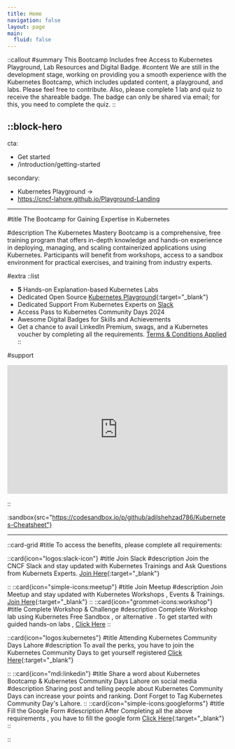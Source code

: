 ```yaml
---
title: Home
navigation: false
layout: page
main:
  fluid: false
---
```


::callout
#summary
This Bootcamp Includes free Access to Kubernetes Playground, Lab Resources and Digital Badge.
#content
We are still in the development stage, working on providing you a smooth experience with the Kubernetes Bootcamp, which includes updated content, a playground, and labs. Please feel free to contribute. Also, please complete 1 lab and quiz to receive the shareable badge. The badge can only be shared via email; for this, you need to complete the quiz.
::

::block-hero
---
cta:
  - Get started
  - /introduction/getting-started

secondary:
  - Kubernetes Playground →
  - https://cncf-lahore.github.io/Playground-Landing
---

#title
The Bootcamp for Gaining Expertise in Kubernetes

#description
The Kubernetes Mastery Bootcamp is a comprehensive, free training program that offers in-depth knowledge and hands-on experience in deploying, managing, and scaling containerized applications using Kubernetes. Participants will benefit from workshops, access to a sandbox environment for practical exercises, and training from industry experts. 


#extra
  ::list
  - **5** Hands-on Explanation-based Kubernetes Labs 
  - Dedicated Open Source [Kubernetes Playground](https://cncf-lahore.github.io/Playground-Landing/){:target="_blank"}
  - Dedicated Support From Kubernetes Experts on [Slack](https://cncflahore.slack.com/)
  - Access Pass to Kubernetes Community Days 2024
  - Awesome Digital Badges for Skills and Achievements
  - Get a chance to avail LinkedIn Premium, swags, and a Kubernetes voucher by completing all the requirements. [Terms & Conditions Applied](/introduction/you-must-know)
  ::


#support
<div style="position: relative; padding-bottom: 58.25242718446603%; height: 0;"><iframe src="https://www.loom.com/embed/9acb440f4cfc48edaec9369e984c9761?sid=cc159bf8-973c-48d9-a589-f89389c1e238" frameborder="0" webkitallowfullscreen mozallowfullscreen allowfullscreen style="position: absolute; top: 0; left: 0; width: 100%; height: 100%;"></iframe></div>

::

:sandbox{src="https://codesandbox.io/p/github/adilshehzad786/Kubernetes-Cheatsheet"}
<hr>

::card-grid
#title
To access the benefits, please complete all requirements:




  ::card{icon="logos:slack-icon"}
  #title
  Join Slack
  #description
  Join the CNCF Slack and stay updated with Kubernetes Trainings and Ask Questions from Kubernets Experts. [Join Here](https://cncflahore.slack.com){:target="_blank"}

  ::
  ::card{icon="simple-icons:meetup"}
  #title
  Join Meetup
  #description
  Join Meetup and stay updated with Kubernetes Workshops , Events & Trainings. [Join Here](https://www.meetup.com/cncf-lahore/){:target="_blank"}
  ::
  ::card{icon="grommet-icons:workshop"}
  #title
  Complete Workshop & Challenge
  #description
  Complete Workshop lab using Kubernetes Free Sandbox , or alternative . To get started with guided hands-on labs , [Click Here](/introduction/getting-started)
  ::

  ::card{icon="logos:kubernetes"}
  #title
  Attending Kubernetes Community Days Lahore
  #description
  To avail the perks, you have to join the Kubernetes Community Days to get yourself registered [Click Here](https://cncf-lahore.vercel.app/){:target="_blank"}

  ::
  ::card{icon="mdi:linkedin"}
  #title
  Share a word about Kubernetes Bootcamp & Kubernetes Community Days Lahore on social media
  #description
  Sharing post and telling people about Kubernetes Community Days can increase your points and ranking. Dont Forget to Tag Kubernetes Community Day's Lahore.
  ::
  ::card{icon="simple-icons:googleforms"}
  #title
  Fill the Google Form 
  #description
  After Completing all the above requirements , you have to fill the google form [Click Here](https://forms.gle/a5gVYBWJD4zzbw3m6){:target="_blank"}
  ::

::
